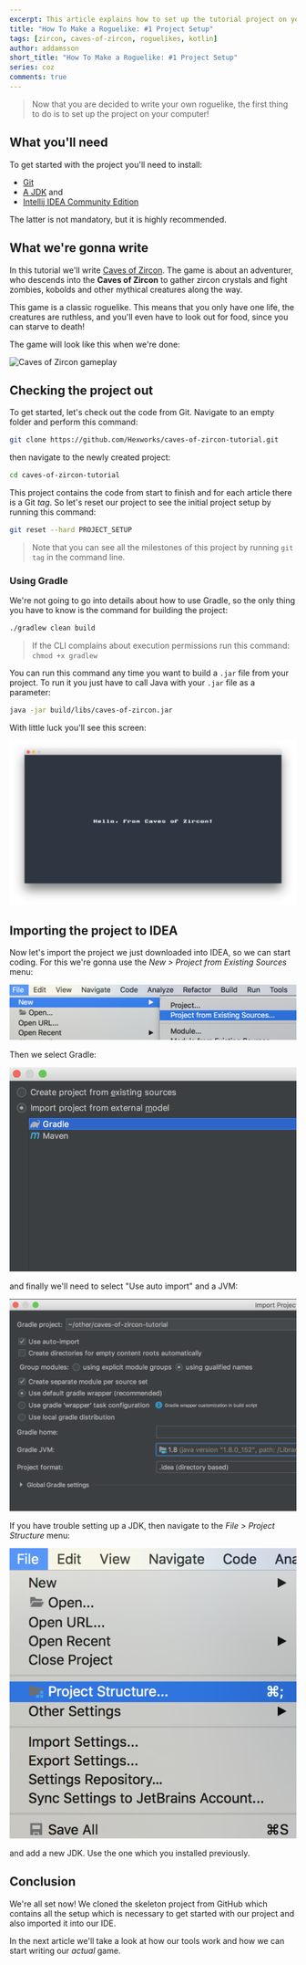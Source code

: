 ```yaml
---
excerpt: This article explains how to set up the tutorial project on your computer and get started with it.
title: "How To Make a Roguelike: #1 Project Setup"
tags: [zircon, caves-of-zircon, roguelikes, kotlin]
author: addamsson
short_title: "How To Make a Roguelike: #1 Project Setup"
series: coz
comments: true
---
```


> Now that you are decided to write your own roguelike, the first thing to do is to
  set up the project on your computer!
  
## What you'll need

To get started with the project you'll need to install:

- [Git](https://git-scm.com/)
- [A JDK](https://openjdk.java.net/) and
- [Intellij IDEA Community Edition](https://www.jetbrains.com/idea/download/)

The latter is not mandatory, but it is highly recommended.

## What we're gonna write

In this tutorial we'll write [Caves of Zircon](https://github.com/Hexworks/caves-of-zircon-tutorial).
The game is about an adventurer, who descends into the **Caves of Zircon** to gather zircon crystals
and fight zombies, kobolds and other mythical creatures along the way.

This game is a classic roguelike. This means that you only have one life, the creatures are
ruthless, and you'll even have to look out for food, since you can starve to death!

The game will look like this when we're done:

![Caves of Zircon gameplay](/assets/img/coz_gameplay.gif)

## Checking the project out

To get started, let's check out the code from Git. Navigate to an empty folder and perform
this command:

```bash
git clone https://github.com/Hexworks/caves-of-zircon-tutorial.git
```

then navigate to the newly created project:

```bash
cd caves-of-zircon-tutorial
```

This project contains the code from start to finish and for each article there is a Git *tag*.
So let's reset our project to see the initial project setup by running this command:

```bash
git reset --hard PROJECT_SETUP
```

> Note that you can see all the milestones of this project by running `git tag` in the command line.

### Using Gradle

We're not going to go into details about how to use Gradle, so the only thing you have to know
is the command for building the project:

```bash
./gradlew clean build
```

> If the CLI complains about execution permissions run this command: `chmod +x gradlew`

You can run this command any time you want to build a `.jar` file from your project.
To run it you just have to call Java with your `.jar` file as a parameter:

```bash
java -jar build/libs/caves-of-zircon.jar
```

With little luck you'll see this screen:

![Hello, from Caves of Zircon](/assets/img/hello_coz.png)

## Importing the project to IDEA

Now let's import the project we just downloaded into IDEA, so we can start coding.
For this we're gonna use the *New > Project from Existing Sources* menu:

![New project from existing sources](/assets/img/project_import_00.png)

Then we select Gradle:

![Gradle select](/assets/img/project_import_01.png)

and finally we'll need to select "Use auto import" and a JVM:

![import + jvm](/assets/img/project_import_02.png)

If you have trouble setting up a JDK, then navigate to the *File > Project Structure* menu:

![project structure](/assets/img/sdk_00.png)

and add a new JDK. Use the one which you installed previously.

## Conclusion

We're all set now! We cloned the skeleton project from GitHub which contains all the setup
which is necessary to get started with our project and also imported it into our IDE.

In the next article we'll take a look at how our tools work and how we can start writing
our *actual* game.


 
